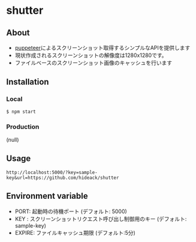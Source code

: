 # shutter
## About
- [puppeteer](https://github.com/GoogleChrome/puppeteer)によるスクリーンショット取得するシンプルなAPIを提供します
- 現状作成されるスクリーンショットの解像度は1280x1280です。
- ファイルベースのスクリーンショット画像のキャッシュを行います

## Installation
### Local

```
$ npm start
```

### Production

(null)

## Usage

```
http://localhost:5000/?key=sample-key&url=https://github.com/hideack/shutter
```

## Environment variable
- PORT: 起動時の待機ポート (デフォルト: 5000)
- KEY : スクリーンショットリクエスト呼び出し制御用のキー (デフォルト: sample-key)
- EXPIRE: ファイルキャッシュ期限 (デフォルト:5分)
 
